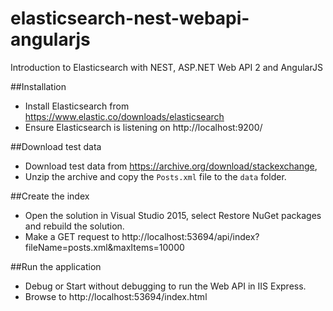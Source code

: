 # elasticsearch-nest-webapi-angularjs
Introduction to Elasticsearch with NEST, ASP.NET Web API 2 and AngularJS

##Installation

* Install Elasticsearch from https://www.elastic.co/downloads/elasticsearch
* Ensure Elasticsearch is listening on http://localhost:9200/ 

##Download test data

* Download test data from https://archive.org/download/stackexchange,
* Unzip the archive and copy the `Posts.xml` file to the `data` folder.

##Create the index

* Open the solution in Visual Studio 2015, select Restore NuGet packages and rebuild the solution.
* Make a GET request to http://localhost:53694/api/index?fileName=posts.xml&maxItems=10000

##Run the application
* Debug or Start without debugging to run the Web API in IIS Express.
* Browse to http://localhost:53694/index.html
